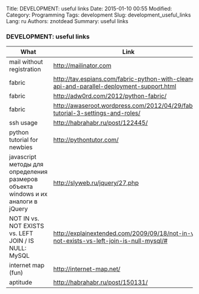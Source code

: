 Title: DEVELOPMENT: useful links
Date: 2015-01-10 00:55
Modified: 
Category: Programming
Tags: development
Slug: development_useful_links
Lang: ru
Authors: znotdead
Summary: useful links

### DEVELOPMENT: useful links

| What | Link |
|------|------|
mail without registration |	http://mailinator.com 
fabric | http://tav.espians.com/fabric-python-with-cleaner-api-and-parallel-deployment-support.html 
fabric | http://adw0rd.com/2012/python-fabric/ 
fabric | http://awaseroot.wordpress.com/2012/04/29/fabric-tutorial-3-settings-and-roles/ 
ssh usage | http://habrahabr.ru/post/122445/ 
python tutorial for newbies | http://pythontutor.com/ 
javascript методы для определения размеров объекта windows и их аналоги в jQuery | http://slyweb.ru/jquery/27.php 
NOT IN vs. NOT EXISTS vs. LEFT JOIN / IS NULL: MySQL | http://explainextended.com/2009/09/18/not-in-vs-not-exists-vs-left-join-is-null-mysql/# 
internet map (fun) | http://internet-map.net/ 
aptitude | http://habrahabr.ru/post/150131/ 

